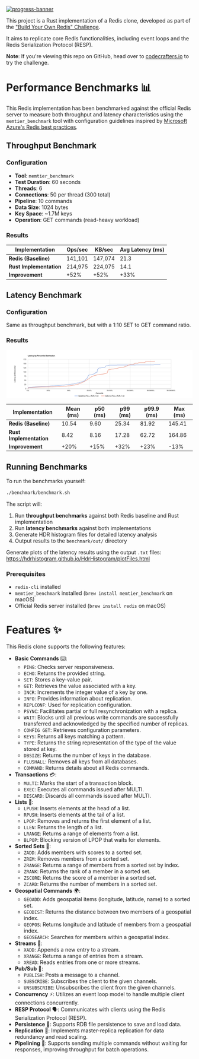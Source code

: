 [![progress-banner](https://backend.codecrafters.io/progress/redis/5c1a4d4c-40a0-4434-9ff4-610a670222bf)](https://app.codecrafters.io/users/codecrafters-bot?r=2qF)

This project is a Rust implementation of a Redis clone, developed as part of the ["Build Your Own Redis" Challenge](https://codecrafters.io/challenges/redis).

It aims to replicate core Redis functionalities, including event loops and the Redis Serialization Protocol (RESP).

**Note**: If you're viewing this repo on GitHub, head over to
[codecrafters.io](https://codecrafters.io) to try the challenge.

# Performance Benchmarks 📊

This Redis implementation has been benchmarked against the official Redis server to measure both throughput and latency characteristics using the `memtier_benchmark` tool with configuration guidelines inspired by [Microsoft Azure's Redis best practices](https://learn.microsoft.com/en-us/azure/redis/best-practices-performance).

## Throughput Benchmark

### Configuration

- **Tool**: `memtier_benchmark`
- **Test Duration**: 60 seconds
- **Threads**: 6
- **Connections**: 50 per thread (300 total)
- **Pipeline**: 10 commands
- **Data Size**: 1024 bytes
- **Key Space**: ~1.7M keys  
- **Operation**: GET commands (read-heavy workload)

### Results

| Implementation          | Ops/sec | KB/sec  | Avg Latency (ms) |
| ----------------------- | ------- | ------- | ---------------- |
| **Redis (Baseline)**    | 141,101 | 147,074 | 21.3             |
| **Rust Implementation** | 214,975 | 224,075 | 14.1             |
| **Improvement**         | +52%    | +52%    | +33%             |

## Latency Benchmark

### Configuration

Same as throughput benchmark, but with a 1:10 SET to GET command ratio.

### Results

![Latency by Percentile Distribution](benchmark/latency_distribution.png)

| Implementation          | Mean (ms) | p50 (ms) | p99 (ms) | p99.9 (ms) | Max (ms) |
| ----------------------- | --------- | -------- | -------- | ---------- | -------- |
| **Redis (Baseline)**    | 10.54     | 9.60     | 25.34    | 81.92      | 145.41   |
| **Rust Implementation** | 8.42      | 8.16     | 17.28    | 62.72      | 164.86   |
| **Improvement**         | +20%      | +15%     | +32%     | +23%       | -13%     |

## Running Benchmarks

To run the benchmarks yourself:

```bash
./benchmark/benchmark.sh
```

The script will:
1. Run **throughput benchmarks** against both Redis baseline and Rust implementation
2. Run **latency benchmarks** against both implementations
3. Generate HDR histogram files for detailed latency analysis
4. Output results to the `benchmark/out/` directory

Generate plots of the latency results using the output `.txt` files: https://hdrhistogram.github.io/HdrHistogram/plotFiles.html

### Prerequisites

- `redis-cli` installed
- `memtier_benchmark` installed (`brew install memtier_benchmark` on macOS)
- Official Redis server installed (`brew install redis` on macOS)

# Features ✨

This Redis clone supports the following features:
-   **Basic Commands** ⌨️:
    -   `PING`: Checks server responsiveness.
    -   `ECHO`: Returns the provided string.
    -   `SET`: Stores a key-value pair.
    -   `GET`: Retrieves the value associated with a key.
    -   `INCR`: Increments the integer value of a key by one.
    -   `INFO`: Provides information about replication.
    -   `REPLCONF`: Used for replication configuration.
    -   `PSYNC`: Facilitates partial or full resynchronization with a replica.
    -   `WAIT`: Blocks until all previous write commands are successfully transferred and acknowledged by the specified number of replicas.
    -   `CONFIG GET`: Retrieves configuration parameters.
    -   `KEYS`: Returns all keys matching a pattern.
    -   `TYPE`: Returns the string representation of the type of the value stored at key.
    -   `DBSIZE`: Returns the number of keys in the database.
    -   `FLUSHALL`: Removes all keys from all databases.
    -   `COMMAND`: Returns details about all Redis commands.
-   **Transactions** 💳:
    -   `MULTI`: Marks the start of a transaction block.
    -   `EXEC`: Executes all commands issued after MULTI.
    -   `DISCARD`: Discards all commands issued after MULTI.
-   **Lists** 📝:
    -   `LPUSH`: Inserts elements at the head of a list.
    -   `RPUSH`: Inserts elements at the tail of a list.
    -   `LPOP`: Removes and returns the first element of a list.
    -   `LLEN`: Returns the length of a list.
    -   `LRANGE`: Returns a range of elements from a list.
    -   `BLPOP`: Blocking version of LPOP that waits for elements.
-   **Sorted Sets** 🔢:
    -   `ZADD`: Adds members with scores to a sorted set.
    -   `ZREM`: Removes members from a sorted set.
    -   `ZRANGE`: Returns a range of members from a sorted set by index.
    -   `ZRANK`: Returns the rank of a member in a sorted set.
    -   `ZSCORE`: Returns the score of a member in a sorted set.
    -   `ZCARD`: Returns the number of members in a sorted set.
-   **Geospatial Commands** 🌍:
    -   `GEOADD`: Adds geospatial items (longitude, latitude, name) to a sorted set.
    -   `GEODIST`: Returns the distance between two members of a geospatial index.
    -   `GEOPOS`: Returns longitude and latitude of members from a geospatial index.
    -   `GEOSEARCH`: Searches for members within a geospatial index.
-   **Streams** 🌊:
    -   `XADD`: Appends a new entry to a stream.
    -   `XRANGE`: Returns a range of entries from a stream.
    -   `XREAD`: Reads entries from one or more streams.
-   **Pub/Sub** 📢:
    -   `PUBLISH`: Posts a message to a channel.
    -   `SUBSCRIBE`: Subscribes the client to the given channels.
    -   `UNSUBSCRIBE`: Unsubscribes the client from the given channels.
-   **Concurrency** ⚡: Utilizes an event loop model to handle multiple client connections concurrently.
-   **RESP Protocol** 🗣️: Communicates with clients using the Redis Serialization Protocol (RESP).
-   **Persistence** 💾: Supports RDB file persistence to save and load data.
-   **Replication** 🔄: Implements master-replica replication for data redundancy and read scaling.
-   **Pipelining** 🚀: Supports sending multiple commands without waiting for responses, improving throughput for batch operations.
